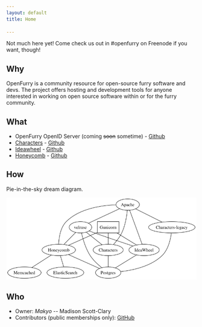 ```yaml
---
layout: default
title: Home

---
```


Not much here yet!  Come check us out in #openfurry on Freenode if you want,
though!

## Why

OpenFurry is a community resource for open-source furry software and devs.  The
project offers hosting and development tools for anyone interested in working
on open source software within or for the furry community.

## What

* OpenFurry OpenID Server (coming ~~soon~~ sometime) -
  [Github](https://github.com/OpenFurry/openfurry-site)
* [Characters](http://characters.openfurry.org) -
  [Github](https://github.com/OpenFurry/charref)
* [Ideawheel](http://ideas.jnsq.us) -
  [Github](https://github.com/OpenFurry/ideawheel)
* [Honeycomb](https://alopex.honeycomb.cafe) -
  [Github](https://github.com/OpenFurry/honeycomb)

## How

Pie-in-the-sky dream diagram.

[![Deployment diagram](deployment.png)](deployment.dot)

## Who

* Owner: _Makyo_ -- Madison Scott-Clary
* Contributors (public memberships only):
  [GitHub](https://github.com/orgs/OpenFurry/teams/contributors)
